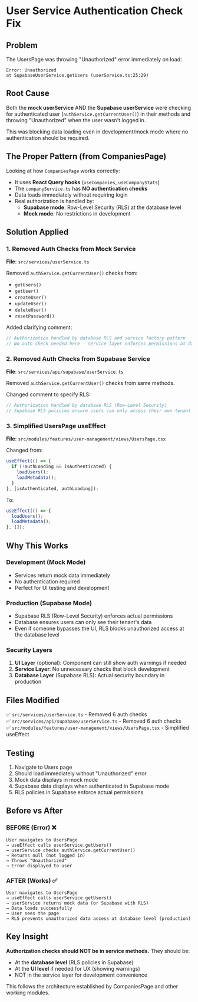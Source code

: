# User Service Authentication Check Fix

## Problem
The UsersPage was throwing "Unauthorized" error immediately on load:
```
Error: Unauthorized
at SupabaseUserService.getUsers (userService.ts:25:29)
```

## Root Cause
Both the **mock userService** AND the **Supabase userService** were checking for authenticated user (`authService.getCurrentUser()`) in their methods and throwing "Unauthorized" when the user wasn't logged in.

This was blocking data loading even in development/mock mode where no authentication should be required.

## The Proper Pattern (from CompaniesPage)
Looking at how `CompaniesPage` works correctly:
- It uses **React Query hooks** (`useCompanies`, `useCompanyStats`)
- The `companyService.ts` has **NO authentication checks**
- Data loads immediately without requiring login
- Real authorization is handled by:
  - **Supabase mode**: Row-Level Security (RLS) at the database level
  - **Mock mode**: No restrictions in development

## Solution Applied

### 1. Removed Auth Checks from Mock Service
**File**: `src/services/userService.ts`

Removed `authService.getCurrentUser()` checks from:
- `getUsers()`
- `getUser()`
- `createUser()`
- `updateUser()`
- `deleteUser()`
- `resetPassword()`

Added clarifying comment:
```typescript
// Authorization handled by database RLS and service factory pattern
// No auth check needed here - service layer enforces permissions at database level
```

### 2. Removed Auth Checks from Supabase Service
**File**: `src/services/api/supabase/userService.ts`

Removed `authService.getCurrentUser()` checks from same methods.

Changed comment to specify RLS:
```typescript
// Authorization handled by database RLS (Row-Level Security)
// Supabase RLS policies ensure users can only access their own tenant data
```

### 3. Simplified UsersPage useEffect
**File**: `src/modules/features/user-management/views/UsersPage.tsx`

Changed from:
```typescript
useEffect(() => {
  if (!authLoading && isAuthenticated) {
    loadUsers();
    loadMetadata();
  }
}, [isAuthenticated, authLoading]);
```

To:
```typescript
useEffect(() => {
  loadUsers();
  loadMetadata();
}, []);
```

## Why This Works

### Development (Mock Mode)
- Services return mock data immediately
- No authentication required
- Perfect for UI testing and development

### Production (Supabase Mode)
- Supabase RLS (Row-Level Security) enforces actual permissions
- Database ensures users can only see their tenant's data
- Even if someone bypasses the UI, RLS blocks unauthorized access at the database level

### Security Layers
1. **UI Layer** (optional): Component can still show auth warnings if needed
2. **Service Layer**: No unnecessary checks that block development
3. **Database Layer** (Supabase RLS): Actual security boundary in production

## Files Modified
✅ `src/services/userService.ts` - Removed 6 auth checks  
✅ `src/services/api/supabase/userService.ts` - Removed 6 auth checks  
✅ `src/modules/features/user-management/views/UsersPage.tsx` - Simplified useEffect  

## Testing
1. Navigate to Users page
2. Should load immediately without "Unauthorized" error
3. Mock data displays in mock mode
4. Supabase data displays when authenticated in Supabase mode
5. RLS policies in Supabase enforce actual permissions

## Before vs After

### BEFORE (Error) ❌
```
User navigates to UsersPage
→ useEffect calls userService.getUsers()
→ userService checks authService.getCurrentUser()
→ Returns null (not logged in)
→ Throws "Unauthorized"
→ Error displayed to user
```

### AFTER (Works) ✅
```
User navigates to UsersPage
→ useEffect calls userService.getUsers()
→ userService returns mock data (or Supabase with RLS)
→ Data loads successfully
→ User sees the page
→ RLS prevents unauthorized data access at database level (production)
```

## Key Insight
**Authorization checks should NOT be in service methods.** They should be:
- At the **database level** (RLS policies in Supabase)
- At the **UI level** if needed for UX (showing warnings)
- NOT in the service layer for development convenience

This follows the architecture established by CompaniesPage and other working modules.